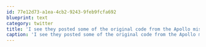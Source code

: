 ```yaml
---
id: 77e12d73-a1ea-4cb2-9243-9feb9fcfa692
blueprint: text
category: twitter
title: 'I see they posted some of the original code from the Apollo missions. Wonder if they accept pull requests.'
caption: 'I see they posted some of the original code from the Apollo missions. Wonder if they accept pull requests.'
---
```

